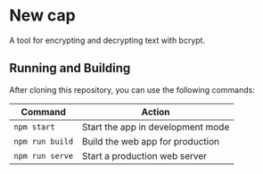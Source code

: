 # New cap

A tool for encrypting and decrypting text with bcrypt.



## Running and Building

After cloning this repository, you can use the following commands:

| Command         | Action                            |
| --------------- | --------------------------------- |
| `npm start`     | Start the app in development mode |
| `npm run build` | Build the web app for production  |
| `npm run serve` | Start a production web server     |





